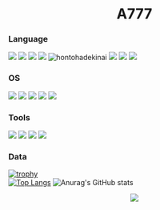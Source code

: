 <h1 align="center">A777</h1>

### Language
![](https://img.shields.io/badge/-Clang-00599C.svg?logo=C&style=flat)
![](https://img.shields.io/badge/-C++-00599C.svg?logo=C%2B%2B&style=flat)
![](https://img.shields.io/badge/-Csharp-00599C.svg?logo=C%23&style=flat)
![](https://img.shields.io/badge/-ps-00599C.svg?logo=powershell&style=flat)
![hontohadekinai](https://img.shields.io/badge/-python-00599C.svg?logo=python&style=flat)
![](https://img.shields.io/badge/-CMD-00599C.svg?logo=windows%20terminal&style=flat)
![](https://img.shields.io/badge/-html-00599C.svg?logo=html5&style=flat)
![](https://img.shields.io/badge/-Javascript-00599C.svg?logo=javascript&style=flat)
### OS
![](https://img.shields.io/badge/-Windows11-00599C.svg?logo=windows11&style=flat)
![](https://img.shields.io/badge/-Windows10-00599C.svg?logo=windows10&style=flat)
![](https://img.shields.io/badge/-WindowsXP-00599C.svg?logo=windowsxp&style=flat)
![](https://img.shields.io/badge/-WindowsVista-00599C.svg?logo=windowsxp&style=flat)
![](https://img.shields.io/badge/-Android-00599C.svg?logo=android&style=flat)
### Tools
![](https://img.shields.io/badge/-Visualstudio2022,2017-00599C.svg?logo=visualstudio&style=flat)
![](https://img.shields.io/badge/-VScode-00599C.svg?logo=visual%20studio%20code&style=flat)
![](https://img.shields.io/badge/-Spotify-00599C.svg?logo=Spotify&style=flat)
![](https://img.shields.io/badge/-Amazon-00599C.svg?logo=amazon&style=flat)


<!-- ### Links?
> discord (Archive lol)
> [Clickme!](https://discord.gg/uBhTBaQy4K)

> Youtube channel (trash)
> [Click me!](https://www.youtube.com/@KT_ptr35)

> My site
> [Click me!](https://ktxxxx0828.github.io/KTsite) -->


### Data
[![trophy](https://github-profile-trophy.vercel.app/?username=Athree7&theme=onedark&row=1&no-frame=true)](https://github.com/ryo-ma/github-profile-trophy)
<br>
[![Top Langs](https://github-readme-stats.vercel.app/api/top-langs/?username=Athree7&layout=compact&hide=makefile&theme=radical&count_private=true)](https://github.com/anuraghazra/github-readme-stats)
![Anurag's GitHub stats](https://github-readme-stats.vercel.app/api?username=Athree7&hide=stars,issues&show_icons=true&border_radius=4.5&theme=radical&count_private=true&include_all_commits=true)


<p align="center"><img align="center" src="https://profile-counter.glitch.me/{KTxXxX0828}/count.svg" /></p> 



<!--
**KTxXxX0828/KTxXxX0828** is a ✨ _special_ ✨ repository because its `README.md` (this file) appears on your GitHub profile.

Here are some ideas to get you started:

- 🔭 I’m currently working on ...
- 🌱 I’m currently learning ...
- 👯 I’m looking to collaborate on ...
- 🤔 I’m looking for help with ...
- 💬 Ask me about ...
- 📫 How to reach me: ...
- 😄 Pronouns: ...
- ⚡ Fun fact: ...
-->
